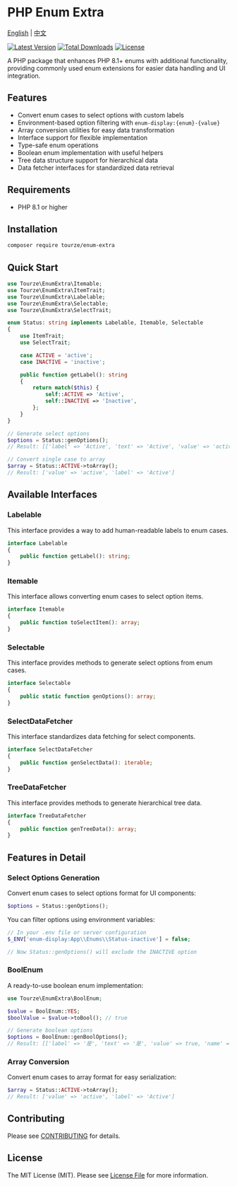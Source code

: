 # PHP Enum Extra

[English](README.md) | [中文](README.zh-CN.md)

[![Latest Version](https://img.shields.io/packagist/v/tourze/enum-extra.svg?style=flat-square)](https://packagist.org/packages/tourze/enum-extra)
[![Total Downloads](https://img.shields.io/packagist/dt/tourze/enum-extra.svg?style=flat-square)](https://packagist.org/packages/tourze/enum-extra)
[![License](https://img.shields.io/packagist/l/tourze/enum-extra.svg?style=flat-square)](https://packagist.org/packages/tourze/enum-extra)

A PHP package that enhances PHP 8.1+ enums with additional functionality, providing commonly used enum extensions for easier data handling and UI integration.

## Features

- Convert enum cases to select options with custom labels
- Environment-based option filtering with `enum-display:{enum}-{value}`
- Array conversion utilities for easy data transformation
- Interface support for flexible implementation
- Type-safe enum operations
- Boolean enum implementation with useful helpers
- Tree data structure support for hierarchical data
- Data fetcher interfaces for standardized data retrieval

## Requirements

- PHP 8.1 or higher

## Installation

```bash
composer require tourze/enum-extra
```

## Quick Start

```php
use Tourze\EnumExtra\Itemable;
use Tourze\EnumExtra\ItemTrait;
use Tourze\EnumExtra\Labelable;
use Tourze\EnumExtra\Selectable;
use Tourze\EnumExtra\SelectTrait;

enum Status: string implements Labelable, Itemable, Selectable
{
    use ItemTrait;
    use SelectTrait;

    case ACTIVE = 'active';
    case INACTIVE = 'inactive';

    public function getLabel(): string
    {
        return match($this) {
            self::ACTIVE => 'Active',
            self::INACTIVE => 'Inactive',
        };
    }
}

// Generate select options
$options = Status::genOptions();
// Result: [['label' => 'Active', 'text' => 'Active', 'value' => 'active', 'name' => 'Active'], ...]

// Convert single case to array
$array = Status::ACTIVE->toArray();
// Result: ['value' => 'active', 'label' => 'Active']
```

## Available Interfaces

### Labelable

This interface provides a way to add human-readable labels to enum cases.

```php
interface Labelable
{
    public function getLabel(): string;
}
```

### Itemable

This interface allows converting enum cases to select option items.

```php
interface Itemable
{
    public function toSelectItem(): array;
}
```

### Selectable

This interface provides methods to generate select options from enum cases.

```php
interface Selectable
{
    public static function genOptions(): array;
}
```

### SelectDataFetcher

This interface standardizes data fetching for select components.

```php
interface SelectDataFetcher
{
    public function genSelectData(): iterable;
}
```

### TreeDataFetcher

This interface provides methods to generate hierarchical tree data.

```php
interface TreeDataFetcher
{
    public function genTreeData(): array;
}
```

## Features in Detail

### Select Options Generation

Convert enum cases to select options format for UI components:

```php
$options = Status::genOptions();
```

You can filter options using environment variables:

```php
// In your .env file or server configuration
$_ENV['enum-display:App\\Enums\\Status-inactive'] = false;

// Now Status::genOptions() will exclude the INACTIVE option
```

### BoolEnum

A ready-to-use boolean enum implementation:

```php
use Tourze\EnumExtra\BoolEnum;

$value = BoolEnum::YES;
$boolValue = $value->toBool(); // true

// Generate boolean options
$options = BoolEnum::genBoolOptions();
// Result: [['label' => '是', 'text' => '是', 'value' => true, 'name' => '是'], ...]
```

### Array Conversion

Convert enum cases to array format for easy serialization:

```php
$array = Status::ACTIVE->toArray();
// Result: ['value' => 'active', 'label' => 'Active']
```

## Contributing

Please see [CONTRIBUTING](CONTRIBUTING.md) for details.

## License

The MIT License (MIT). Please see [License File](LICENSE) for more information.
